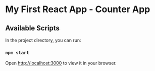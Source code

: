 # My First React App - Counter App


## Available Scripts

In the project directory, you can run:

### `npm start`


Open [http://localhost:3000](http://localhost:3000) to view it in your browser.
